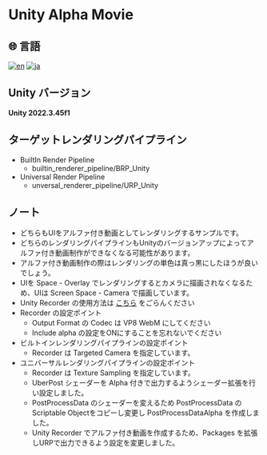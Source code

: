 # Unity Alpha Movie

## 🌐 言語

[![en](https://img.shields.io/badge/lang-en-blue.svg)](README.md)
[![ja](https://img.shields.io/badge/lang-en-blue.svg)](README.ja.md)

## Unity バージョン

**Unity 2022.3.45f1**

## ターゲットレンダリングパイプライン

- BuiltIn Render Pipeline
    - builtin_renderer_pipeline/BRP_Unity
- Universal Render Pipeline
    - unversal_renderer_pipeline/URP_Unity

## ノート

- どちらもUIをアルファ付き動画としてレンダリングするサンプルです。
- どちらのレンダリングパイプラインもUnityのバージョンアップによってアルファ付き動画制作ができなくなる可能性があります。
- アルファ付き動画制作の際はレンダリングの単色は真っ黒にしたほうが良いでしょう。
- UIを Space - Overlay でレンダリングするとカメラに描画されなくなるため、UIは Screen Space - Camera で描画しています。
- Unity Recorder の使用方法は [こちら](https://docs.unity3d.com/Packages/com.unity.recorder@4.0/manual/index.html) をごらんください
- Recorder の設定ポイント
    - Output Format の Codec は VP8 WebM にしてください
    - Include alpha の設定をONにすることを忘れないでください
- ビルトインレンダリングパイプラインの設定ポイント
    - Recorder は Targeted Camera を指定しています。
- ユニバーサルレンダリングパイプラインの設定ポイント
    - Recorder は Texture Sampling を指定しています。
    - UberPost シェーダーを Alpha 付きで出力するようシェーダー拡張を行い設定しました。
    - PostProcessData のシェーダーを変えるため PostProcessData の Scriptable Objectをコピーし変更し PostProcessDataAlpha を作成しました。
    - Unity Recorder でアルファ付き動画を作成するため、Packages を拡張しURPで出力できるよう設定を変更しました。
